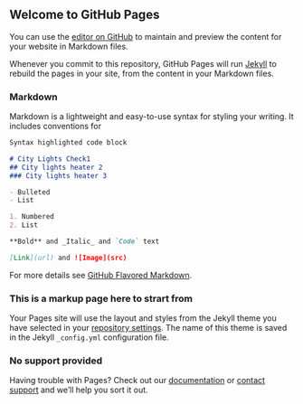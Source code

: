 ## Welcome to GitHub Pages

You can use the [editor on GitHub](https://github.com/vishve/checker3/edit/gh-pages/index.md) to maintain and preview the content for your website in Markdown files.

Whenever you commit to this repository, GitHub Pages will run [Jekyll](https://jekyllrb.com/) to rebuild the pages in your site, from the content in your Markdown files.

### Markdown

Markdown is a lightweight and easy-to-use syntax for styling your writing. It includes conventions for

```markdown
Syntax highlighted code block

# City Lights Check1
## City lights heater 2
### City lights heater 3

- Bulleted
- List

1. Numbered
2. List

**Bold** and _Italic_ and `Code` text

[Link](url) and ![Image](src)
```

For more details see [GitHub Flavored Markdown](https://guides.github.com/features/mastering-markdown/).

### This is a markup page here to strart  from

Your Pages site will use the layout and styles from the Jekyll theme you have selected in your [repository settings](https://github.com/vishve/checker3/settings/pages). The name of this theme is saved in the Jekyll `_config.yml` configuration file.

### No support provided 

Having trouble with Pages? Check out our [documentation](https://docs.github.com/categories/github-pages-basics/) or [contact support](https://support.github.com/contact) and we’ll help you sort it out.

